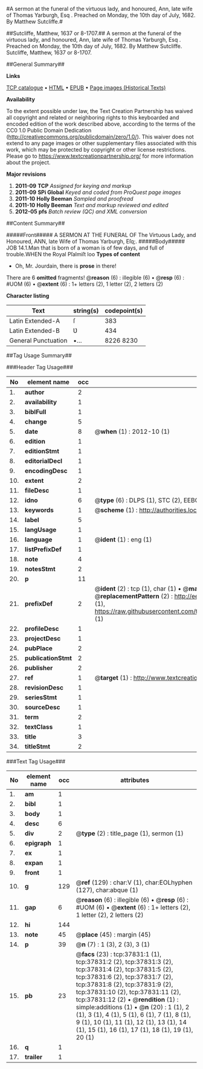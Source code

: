 #A sermon at the funeral of the virtuous lady, and honoured, Ann, late wife of Thomas Yarburgh, Esq . Preached on Monday, the 10th day of July, 1682. By Matthew Sutcliffe.#

##Sutcliffe, Matthew, 1637 or 8-1707.##
A sermon at the funeral of the virtuous lady, and honoured, Ann, late wife of Thomas Yarburgh, Esq . Preached on Monday, the 10th day of July, 1682. By Matthew Sutcliffe.
Sutcliffe, Matthew, 1637 or 8-1707.

##General Summary##

**Links**

[TCP catalogue](http://www.ota.ox.ac.uk/tcp/)  • 
[HTML](http://tei.it.ox.ac.uk/tcp/Texts-HTML/free/A61/A61998.html)  • 
[EPUB](http://tei.it.ox.ac.uk/tcp/Texts-EPUB/free/A61/A61998.epub) • 
[Page images (Historical Texts)](https://historicaltexts.jisc.ac.uk/eebo-99833355e)

**Availability**

To the extent possible under law, the Text Creation Partnership has waived all copyright and related or neighboring rights to this keyboarded and encoded edition of the work described above, according to the terms of the CC0 1.0 Public Domain Dedication (http://creativecommons.org/publicdomain/zero/1.0/). This waiver does not extend to any page images or other supplementary files associated with this work, which may be protected by copyright or other license restrictions. Please go to https://www.textcreationpartnership.org/ for more information about the project.

**Major revisions**

1. __2011-09__ __TCP__ *Assigned for keying and markup*
1. __2011-09__ __SPi Global__ *Keyed and coded from ProQuest page images*
1. __2011-10__ __Holly Beeman__ *Sampled and proofread*
1. __2011-10__ __Holly Beeman__ *Text and markup reviewed and edited*
1. __2012-05__ __pfs__ *Batch review (QC) and XML conversion*

##Content Summary##

#####Front#####
A SERMON AT THE FUNERAL OF The Virtuous Lady, and Honoured, ANN, late Wife of Thomas Yarburgh, Eſq;.
#####Body#####
JOB 14.1.Man that is born of a woman is of few days, and full of trouble.WHEN the Royal Pſalmiſt loo
**Types of content**

  * Oh, Mr. Jourdain, there is **prose** in there!

There are 6 **omitted** fragments! 
 @__reason__ (6) : illegible (6)  •  @__resp__ (6) : #UOM (6)  •  @__extent__ (6) : 1+ letters (2), 1 letter (2), 2 letters (2)

**Character listing**


|Text|string(s)|codepoint(s)|
|---|---|---|
|Latin Extended-A|ſ|383|
|Latin Extended-B|Ʋ|434|
|General Punctuation|•…|8226 8230|

##Tag Usage Summary##

###Header Tag Usage###

|No|element name|occ|attributes|
|---|---|---|---|
|1.|__author__|2||
|2.|__availability__|1||
|3.|__biblFull__|1||
|4.|__change__|5||
|5.|__date__|8| @__when__ (1) : 2012-10 (1)|
|6.|__edition__|1||
|7.|__editionStmt__|1||
|8.|__editorialDecl__|1||
|9.|__encodingDesc__|1||
|10.|__extent__|2||
|11.|__fileDesc__|1||
|12.|__idno__|6| @__type__ (6) : DLPS (1), STC (2), EEBO-CITATION (1), PROQUEST (1), VID (1)|
|13.|__keywords__|1| @__scheme__ (1) : http://authorities.loc.gov/ (1)|
|14.|__label__|5||
|15.|__langUsage__|1||
|16.|__language__|1| @__ident__ (1) : eng (1)|
|17.|__listPrefixDef__|1||
|18.|__note__|4||
|19.|__notesStmt__|2||
|20.|__p__|11||
|21.|__prefixDef__|2| @__ident__ (2) : tcp (1), char (1)  •  @__matchPattern__ (2) : ([0-9\-]+):([0-9IVX]+) (1), (.+) (1)  •  @__replacementPattern__ (2) : http://eebo.chadwyck.com/downloadtiff?vid=$1&page=$2 (1), https://raw.githubusercontent.com/textcreationpartnership/Texts/master/tcpchars.xml#$1 (1)|
|22.|__profileDesc__|1||
|23.|__projectDesc__|1||
|24.|__pubPlace__|2||
|25.|__publicationStmt__|2||
|26.|__publisher__|2||
|27.|__ref__|1| @__target__ (1) : http://www.textcreationpartnership.org/docs/. (1)|
|28.|__revisionDesc__|1||
|29.|__seriesStmt__|1||
|30.|__sourceDesc__|1||
|31.|__term__|2||
|32.|__textClass__|1||
|33.|__title__|3||
|34.|__titleStmt__|2||


###Text Tag Usage###

|No|element name|occ|attributes|
|---|---|---|---|
|1.|__am__|1||
|2.|__bibl__|1||
|3.|__body__|1||
|4.|__desc__|6||
|5.|__div__|2| @__type__ (2) : title_page (1), sermon (1)|
|6.|__epigraph__|1||
|7.|__ex__|1||
|8.|__expan__|1||
|9.|__front__|1||
|10.|__g__|129| @__ref__ (129) : char:V (1), char:EOLhyphen (127), char:abque (1)|
|11.|__gap__|6| @__reason__ (6) : illegible (6)  •  @__resp__ (6) : #UOM (6)  •  @__extent__ (6) : 1+ letters (2), 1 letter (2), 2 letters (2)|
|12.|__hi__|144||
|13.|__note__|45| @__place__ (45) : margin (45)|
|14.|__p__|39| @__n__ (7) : 1 (3), 2 (3), 3 (1)|
|15.|__pb__|23| @__facs__ (23) : tcp:37831:1 (1), tcp:37831:2 (2), tcp:37831:3 (2), tcp:37831:4 (2), tcp:37831:5 (2), tcp:37831:6 (2), tcp:37831:7 (2), tcp:37831:8 (2), tcp:37831:9 (2), tcp:37831:10 (2), tcp:37831:11 (2), tcp:37831:12 (2)  •  @__rendition__ (1) : simple:additions (1)  •  @__n__ (20) : 1 (1), 2 (1), 3 (1), 4 (1), 5 (1), 6 (1), 7 (1), 8 (1), 9 (1), 10 (1), 11 (1), 12 (1), 13 (1), 14 (1), 15 (1), 16 (1), 17 (1), 18 (1), 19 (1), 20 (1)|
|16.|__q__|1||
|17.|__trailer__|1||
